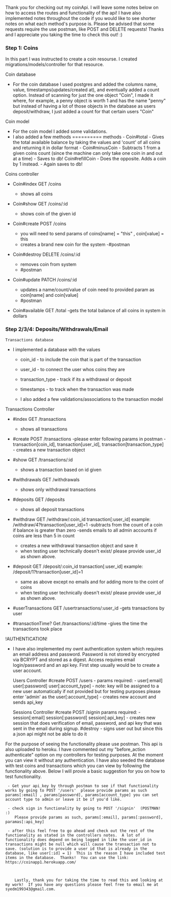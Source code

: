 
Thank you for checking out my coinApi.  I will leave some notes below on how to access the routes and functionality of the api!  I have also implemented notes throughout the code if you would like to see shorter notes on what each method's purpose is.  Please be advised that some requests require the use postman, like POST and DELETE requests!  Thanks and I appreciate you taking the time to check this out! :)

### Step 1: Coins

In this part I was instructed to create a coin resourse.  I created migrations/models/controller for that resource.  

Coin database 

- For the coin database I used postgres and added the columns name, value, timestamps(updates/created at), and eventually added a count option.  Instead of scanning for just the one object "Coin", I made it where, for example,
     a penny object is worth 1 and has the name "penny" 
     but instead of having a lot of those objects in the database as users deposit/withdraw, I just added a count for that certain users "Coin"
 
Coin model

- For the coin model I added some validations.
- I also added a few methods
==========
    methods
        - Coin#total
            - Gives the total available balance by taking the values and 'count' of all coins and returning it in dollar format
        - Coin#minusCoin
            - Subtracts 1 from a given coins count (since the machine can only take one coin in and out at a time)
            - Saves to db!
        Coin#refillCoin
            - Does the opposite.  Adds a coin by 1 instead.
            - Again saves to db!

Coins controller

- Coin#index  GET /coins
    - shows all coins

- Coin#show  GET /coins/:id
    - shows coin of the given id

- Coin#create  POST /coins 
    - you will need to send params of coins[name] = "this" , coin[value] = this
    - creates a brand new coin for the system
     -#postman

- Coin#destroy DELETE /coins/:id
    - removes coin from system 
    - #postman

- Coin#update PATCH /coins/:id
    - updates a name/count/value of coin need to provided param as coin[name] and coin[value]
    - #postman

- Coin#available GET /total
    -gets the total balance of all coins in system in dollars




### Step 2/3/4: Deposits/Withdrawals/Email

    Transactions database

- I implemented a database with the values 
    - coin_id - to include the coin that is part of the transaction
    - user_id - to connect the user whos coins they are
    - transaction_type - track if its a withdrawal or deposit
    - timestamps - to track when the transaction was made 

    - I also added a few validations/associations to the transaction model
    
 Transactions Controller 

- #index  GET /transactions
    - shows all transactions

- #create POST /transactions
     -please enter following params in postman 
        - transaction[coin_id], transaction[user_id], transaction[transaction_type]
        - creates a new transaction object 

- #show GET /transactions/:id
     - shows a transaction based on id given

- #withdrawals GET /withdrawals
    - shows only withdrawal transactions

- #deposits GET /deposits
    - shows all deposit transactions

- #withdraw GET /withdraw/:coin_id    transaction[:user_id] example: /withdraw/4?transaction[user_id]=1
    -subtracts from the count of a coin if balance is greater than zero 
    -sends emails to all admin accounts if coins are less than 5 in count
    - creates a new withdrawal transaction object and save it 
   - when testing user technically doesn't exist/  please provide user_id as shown above. 

- #deposit GET /deposit/:coin_id   transaction[:user_id] example: /deposit/1?transaction[user_id]=1
    - same as above except no emails and for adding more to the coint of coins 
    - when testing user technically doesn't exist/  please provide user_id as shown above. 

- #userTransactions GET /usertransactions/:user_id
    -gets transactions by user

- #transactionTime? Get /transactions/:id/time
    -gives the time the transactions took place 


!AUTHENTICATION!

- I have also implemented my ownt authentication system which requires an email address and password.  Password is not stored by encrypted via BCRYPT and stored as a digest.  Access requires email login/password and an api key.  First step usually would be to create a user account.

    Users Controller 
        #create POST /users
            - params required:
                - user[:email] user[:password] user[:account_type] 
                    - note: key will be assigned to a new user automatically if not provided
                    but for testing purposes please enter 'admin' as the user[:account_type]
                    - creates new account and sends api_key
    
    Sessions Controller
        #create POST /signin 
            params required:
                - session[:email] session[:password] session[:api_key]
            - creates new session that does verification of email, password, and api key that was sent in the email during signup.
        #destroy
            - signs user out but since this a json api might not be able to do it
        
 For the purpose of seeing the functionality please use postman.  This api is also uploaded to heroku.  I have commented out my "before_action authenticate" option on my controllers for testing purposes.  At the moment you can view it without any authentication.  I have also seeded the database with test coins and transactions which you can view by following the functionality above.  Below I will provie a basic suggestion for you on how to test functionality.  

     - Get your api_key by through postman to see if that functionality works by going to POST '/users'  please provide params as such params[:email] , params[password], params[account_type] you can set account type to admin or leave it be if you'd like.  
            
     - check sign in functionality by going to POST '/signin'  (POSTMAN! :)
        Please provide params as such, params[:email], params[:password], paramas[:api_key]

     - after this feel free to go ahead and check out the rest of the functionality as stated in the controllers notes.  A lot of functionality does depend on being logged in like the user_id in transactions might be null which will cause the transaction not to save. (solution is to provide a user id that is already in the database, like user[:id] = 1)  This is the reason I have included test items in the database.  Thanks!  You can use the link: https://coinapp1.herokuapp.com/ 

        
        
        Lastly, thank you for taking the time to read this and looking at my work!  If you have any questions please feel free to email me at syedm199343@gmail.com.  











